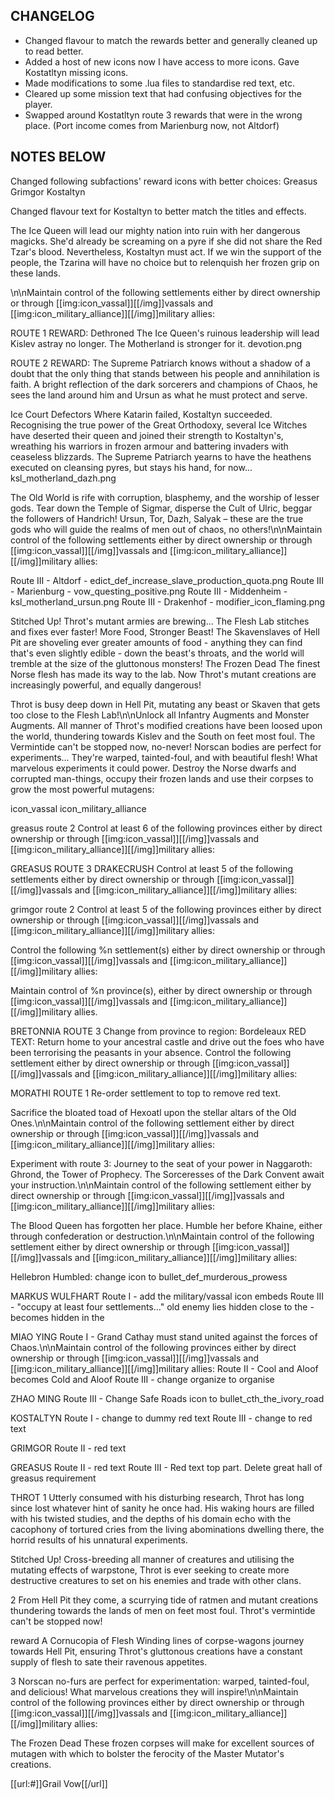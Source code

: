 ## CHANGELOG
* Changed flavour to match the rewards better and generally cleaned up to read better.
* Added a host of new icons now I have access to more icons. Gave Kostatltyn missing icons.
* Made modifications to some .lua files to standardise red text, etc.
* Cleared up some mission text that had confusing objectives for the player.
* Swapped around Kostatltyn route 3 rewards that were in the wrong place. (Port income comes from Marienburg now, not Altdorf)












## NOTES BELOW

Changed following subfactions' reward icons with better choices:
Greasus
Grimgor
Kostaltyn

Changed flavour text for Kostaltyn to better match the titles and effects.



The Ice Queen will lead our mighty nation into ruin with her dangerous magicks. She'd already be screaming on a pyre if she did not share the Red Tzar's blood. Nevertheless, Kostaltyn must act. If we win the support of the people, the Tzarina will have no choice but to relenquish her frozen grip on these lands.

\\n\\nMaintain control of the following settlements either by direct ownership or through [[img:icon_vassal]][[/img]]vassals and [[img:icon_military_alliance]][[/img]]military allies:

ROUTE 1 REWARD:
Dethroned
The Ice Queen's ruinous leadership will lead Kislev astray no longer. The Motherland is stronger for it.
devotion.png

ROUTE 2 REWARD:
The Supreme Patriarch knows without a shadow of a doubt that the only thing that stands between his people and annihilation is faith. A bright reflection of the dark sorcerers and champions of Chaos, he sees the land around him and Ursun as what he must protect and serve.

Ice Court Defectors
Where Katarin failed, Kostaltyn succeeded. Recognising the true power of the Great Orthodoxy, several Ice Witches have deserted their queen and joined their strength to Kostaltyn's, wreathing his warriors in frozen armour and battering invaders with ceaseless blizzards. The Supreme Patriarch yearns to have the heathens executed on cleansing pyres, but stays his hand, for now...
ksl_motherland_dazh.png

The Old World is rife with corruption, blasphemy, and the worship of lesser gods. Tear down the Temple of Sigmar, disperse the Cult of Ulric, beggar the followers of Handrich! Ursun, Tor, Dazh, Salyak – these are the true gods who will guide the realms of men out of chaos, no others!\\n\\nMaintain control of the following settlements either by direct ownership or through [[img:icon_vassal]][[/img]]vassals and [[img:icon_military_alliance]][[/img]]military allies:

Route III - Altdorf - edict_def_increase_slave_production_quota.png
Route III - Marienburg - 
vow_questing_positive.png
Route III - Middenheim - 
ksl_motherland_ursun.png
Route III - Drakenhof - 
modifier_icon_flaming.png

Stitched Up!
Throt's mutant armies are brewing... The Flesh Lab stitches and fixes ever faster!
More Food, Stronger Beast!
The Skavenslaves of Hell Pit are shoveling ever greater amounts of food - anything they can find that's even slightly edible - down the beast's throats, and the world will tremble at the size of the gluttonous monsters!
The Frozen Dead
The finest Norse flesh has made its way to the lab. Now Throt's mutant creations are increasingly powerful, and equally dangerous!


Throt is busy deep down in Hell Pit, mutating any beast or Skaven that gets too close to the Flesh Lab!\\n\\nUnlock all Infantry Augments and Monster Augments.
All manner of Throt's modified creations have been loosed upon the world, thundering towards Kislev and the South on feet most foul. The Vermintide can't be stopped now, no-never!
Norscan bodies are perfect for experiments... They're warped, tainted-foul, and with beautiful flesh! What marvelous experiments it could power. Destroy the Norse dwarfs and corrupted man-things, occupy their frozen lands and use their corpses to grow the most powerful mutagens:


icon_vassal
icon_military_alliance

greasus route 2
Control at least 6 of the following provinces either by direct ownership or through [[img:icon_vassal]][[/img]]vassals and [[img:icon_military_alliance]][[/img]]military allies:

GREASUS ROUTE 3 DRAKECRUSH
Control at least 5 of the following settlements either by direct ownership or through [[img:icon_vassal]][[/img]]vassals and [[img:icon_military_alliance]][[/img]]military allies:

grimgor route 2
Control at least 5 of the following provinces either by direct ownership or through [[img:icon_vassal]][[/img]]vassals and [[img:icon_military_alliance]][[/img]]military allies:



Control the following %n settlement(s) either by direct ownership or through [[img:icon_vassal]][[/img]]vassals and [[img:icon_military_alliance]][[/img]]military allies: 

Maintain control of %n province(s), either by direct ownership or through [[img:icon_vassal]][[/img]]vassals and [[img:icon_military_alliance]][[/img]]military allies.

BRETONNIA
ROUTE 3
Change from province to region: Bordeleaux
RED TEXT: Return home to your ancestral castle and drive out the foes who have been terrorising the peasants in your absence. Control the following settlement either by direct ownership or through [[img:icon_vassal]][[/img]]vassals and [[img:icon_military_alliance]][[/img]]military allies:

MORATHI
ROUTE 1
Re-order settlement to top to remove red text.

Sacrifice the bloated toad of Hexoatl upon the stellar altars of the Old Ones.\\n\\nMaintain control of the following settlement either by direct ownership or through [[img:icon_vassal]][[/img]]vassals and [[img:icon_military_alliance]][[/img]]military allies:

Experiment with route 3:
Journey to the seat of your power in Naggaroth: Ghrond, the Tower of Prophecy. The Sorceresses of the Dark Convent await your instruction.\\n\\nMaintain control of the following settlement either by direct ownership or through [[img:icon_vassal]][[/img]]vassals and [[img:icon_military_alliance]][[/img]]military allies:

The Blood Queen has forgotten her place. Humble her before Khaine, either through confederation or destruction.\\n\\nMaintain control of the following settlement either by direct ownership or through [[img:icon_vassal]][[/img]]vassals and [[img:icon_military_alliance]][[/img]]military allies:

Hellebron Humbled:
change icon to bullet_def_murderous_prowess

MARKUS WULFHART
Route I - add the military/vassal icon embeds
Route III - "occupy at least four settlements..."
old enemy lies hidden close to the - becomes hidden in the

MIAO YING
Route I - 
Grand Cathay must stand united against the forces of Chaos.\\n\\nMaintain control of the following provinces either by direct ownership or through [[img:icon_vassal]][[/img]]vassals and [[img:icon_military_alliance]][[/img]]military allies:
Route II - Cool and Aloof becomes Cold and Aloof
Route III - change organize to organise

ZHAO MING
Route III - Change Safe Roads icon to bullet_cth_the_ivory_road

KOSTALTYN
Route I - change to dummy red text
Route III - change to red text

GRIMGOR
Route II - red text

GREASUS
Route II - red text
Route III - 
Red text top part. Delete great hall of greasus requirement

THROT
1
Utterly consumed with his disturbing research, Throt has long since lost whatever hint of sanity he once had. His waking hours are filled with his twisted studies, and the depths of his domain echo with the cacophony of tortured cries from the living abominations dwelling there, the horrid results of his unnatural experiments.

Stitched Up!
Cross-breeding all manner of creatures and utilising the mutating effects of warpstone, Throt is ever seeking to create more destructive creatures to set on his enemies and trade with other clans.

2
From Hell Pit they come, a scurrying tide of ratmen and mutant creations thundering towards the lands of men on feet most foul. Throt's vermintide can't be stopped now!

reward
A Cornucopia of Flesh
Winding lines of corpse-wagons journey towards Hell Pit, ensuring Throt's gluttonous creations have a constant supply of flesh to sate their ravenous appetites.

3
Norscan no-furs are perfect for experimentation: warped, tainted-foul, and delicious! What marvelous creations they will inspire!\\n\\nMaintain control of the following provinces either by direct ownership or through [[img:icon_vassal]][[/img]]vassals and [[img:icon_military_alliance]][[/img]]military allies:

The Frozen Dead
These frozen corpses will make for excellent sources of mutagen with which to bolster the ferocity of the Master Mutator's creations.

[[url:#]]Grail Vow[[/url]]
